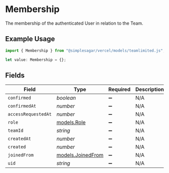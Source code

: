 # Membership

The membership of the authenticated User in relation to the Team.

## Example Usage

```typescript
import { Membership } from "@simplesagar/vercel/models/teamlimited.js";

let value: Membership = {};
```

## Fields

| Field                                        | Type                                         | Required                                     | Description                                  |
| -------------------------------------------- | -------------------------------------------- | -------------------------------------------- | -------------------------------------------- |
| `confirmed`                                  | *boolean*                                    | :heavy_minus_sign:                           | N/A                                          |
| `confirmedAt`                                | *number*                                     | :heavy_minus_sign:                           | N/A                                          |
| `accessRequestedAt`                          | *number*                                     | :heavy_minus_sign:                           | N/A                                          |
| `role`                                       | [models.Role](../models/role.md)             | :heavy_minus_sign:                           | N/A                                          |
| `teamId`                                     | *string*                                     | :heavy_minus_sign:                           | N/A                                          |
| `createdAt`                                  | *number*                                     | :heavy_minus_sign:                           | N/A                                          |
| `created`                                    | *number*                                     | :heavy_minus_sign:                           | N/A                                          |
| `joinedFrom`                                 | [models.JoinedFrom](../models/joinedfrom.md) | :heavy_minus_sign:                           | N/A                                          |
| `uid`                                        | *string*                                     | :heavy_minus_sign:                           | N/A                                          |